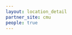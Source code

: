 ```yaml
---
layout: location_detail
partner_site: cmu
people: true
---
```


[//]: # (See _data/2025/CMU for the .yml files that control the distinct people lists on this page. Update those fils for faculty, speakers, TAs, and participants when possible.)